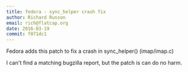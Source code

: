 ```yaml
---
title: fedora - sync_helper crash fix
author: Richard Russon
email: rich@flatcap.org
date: 2016-03-19
commit: f071dc1
---
```


Fedora adds this patch to fix a crash in sync_helper() (imap/imap.c)

I can't find a matching bugzilla report, but the patch is can do no harm.

